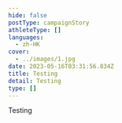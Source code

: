 ```yaml
---
hide: false
postType: campaignStory
athleteType: []
languages:
  - zh-HK
cover:
  - ../images/1.jpg
date: 2023-05-16T03:31:56.834Z
title: Testing
detail: Testing
type: []
---
```

T﻿esting